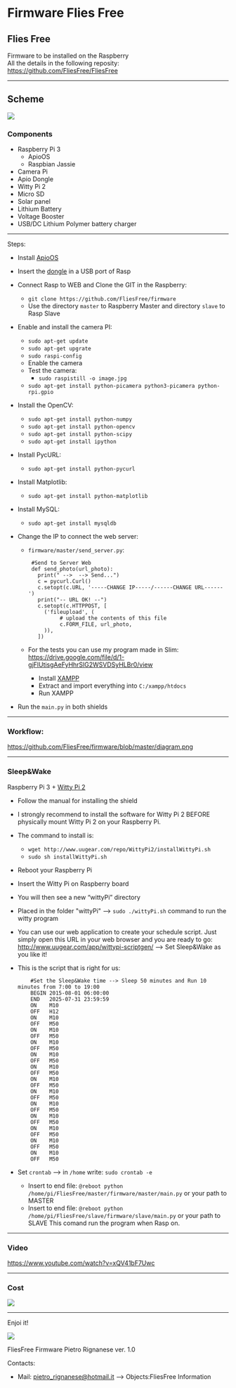 # Firmware Flies Free 

## Flies Free

Firmware to be installed on the Raspberry<br>
All the details in the following reposity: https://github.com/FliesFree/FliesFree <br>

___________________________________________________________________________
## Scheme
<img src="https://github.com/FliesFree/firmware/blob/master/Scheme.png"/>

### Components
 * Raspberry Pi 3
   * ApioOS
   * Raspbian Jassie
 * Camera Pi
 * Apio Dongle
 * Witty Pi 2
 * Micro SD
 * Solar panel
 * Lithium Battery
 * Voltage Booster
 * USB/DC Lithium Polymer battery charger 

___________________________________________________________________________
Steps:
  * Install [ApioOS](https://github.com/ApioLab/ApioOS)
  * Insert the [dongle](https://www.apio.cc/component/virtuemart/store_ita/prodotti/apio-dongle-1-4-detail) in a USB port of Rasp
  * Connect Rasp to WEB and Clone the GIT in the Raspberry:
      * `git clone https://github.com/FliesFree/firmware`
      * Use the directory `master` to Raspberry Master and directory `slave` to Rasp Slave
  * Enable and install the camera PI:
      * `sudo apt-get update`
      * `sudo apt-get upgrate`
      * `sudo raspi-config`
      * Enable the camera
      * Test the camera:
        * `sudo raspistill -o image.jpg`
      * `sudo apt-get install python-picamera python3-picamera python-rpi.gpio`
   * Install the OpenCV:
      * `sudo apt-get install python-numpy`
      * `sudo apt-get install python-opencv`
      * `sudo apt-get install python-scipy`
      * `sudo apt-get install ipython`
   * Install PycURL:
      * `sudo apt-get install python-pycurl`
   * Install Matplotlib:
      * `sudo apt-get install python-matplotlib`
   * Install MySQL:
      * `sudo apt-get install mysqldb`
   * Change the IP to connect the web server:
      * `firmware/master/send_server.py`:
        
             #Send to Server Web
             def send_photo(url_photo):
               print(" -->  --> Send...")
               c = pycurl.Curl()
               c.setopt(c.URL, '-----CHANGE IP-----/------CHANGE URL------')
               print("-- URL OK! --")
               c.setopt(c.HTTPPOST, [
                 ('fileupload', (
                      # upload the contents of this file
                      c.FORM_FILE, url_photo,
                 )),
               ])
               
      * For the tests you can use my program made in Slim: https://drive.google.com/file/d/1-gjFlUtisgAeFyHhrSlG2WSVDSyHLBr0/view
        * Install [XAMPP](https://www.apachefriends.org/it/index.html)
        * Extract and import everything into `C:/xampp/htdocs`
        * Run XAMPP
         
   * Run the `main.py` in both shields
      
________________________________________________________________________

### Workflow:
https://github.com/FliesFree/firmware/blob/master/diagram.png

________________________________________________________________________
### Sleep&Wake
Raspberry Pi 3 + [Witty Pi 2](http://www.uugear.com/doc/WittyPi2_UserManual.pdf)

 * Follow the manual for installing the shield
 * I strongly recommend to install the software for Witty Pi 2 BEFORE physically mount Witty Pi 2 on your Raspberry Pi.
 * The command to install is: 
      * `wget http://www.uugear.com/repo/WittyPi2/installWittyPi.sh`
      * `sudo sh installWittyPi.sh`
 * Reboot your Raspberry Pi
 * Insert the Witty Pi on Raspberry board
 * You will then see a new “wittyPi” directory
 * Placed in the folder "wittyPi" --> `sudo ./wittyPi.sh` command to run the witty program
 * You can use our web application to create your schedule script. Just simply open this URL in your web browser and you are ready to go: http://www.uugear.com/app/wittypi-scriptgen/  --> Set Sleep&Wake as you like it!
 * This is the script that is right for us:
 
           #Set the Sleep&Wake time --> Sleep 50 minutes and Run 10 minutes from 7:00 to 19:00
           BEGIN 2015-08-01 06:00:00
           END   2025-07-31 23:59:59
           ON    M10
           OFF   H12
           ON    M10
           OFF   M50
           ON    M10
           OFF   M50
           ON    M10
           OFF   M50
           ON    M10
           OFF   M50
           ON    M10
           OFF   M50
           ON    M10
           OFF   M50
           ON    M10
           OFF   M50
           ON    M10
           OFF   M50
           ON    M10
           OFF   M50
           ON    M10
           OFF   M50
           ON    M10
           OFF   M50
           ON    M10
           OFF   M50
           
 * Set `crontab` --> in `/home` write: `sudo crontab -e`
      * Insert to end file: `@reboot python /home/pi/FliesFree/master/firmware/master/main.py` or your path to MASTER
      * Insert to end file: `@reboot python /home/pi/FliesFree/slave/firmware/slave/main.py` or your path to SLAVE
   This comand run the program when Rasp on.
_________________________________________________________________________

### Video
https://www.youtube.com/watch?v=xQV41bF7Uwc

_________________________________________________________________________

### Cost
<img src="https://github.com/FliesFree/firmware/blob/master/Cost.png"/>

__________________________________________________________________________
      
Enjoi it!

<img src="https://github.com/FliesFree/FliesFree/blob/master/Foto/Logo/flies_free_logo.png"/>

FliesFree Firmware Pietro Rignanese ver. 1.0

Contacts: 
  * Mail: pietro_rignanese@hotmail.it --> Objects:FliesFree Information 
